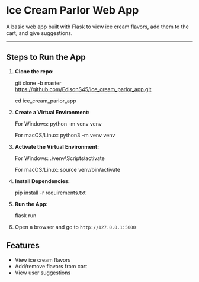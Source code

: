 # Ice Cream Parlor Web App

A basic web app built with Flask to view ice cream flavors, add them to the cart, and give suggestions.

---

## Steps to Run the App

1. **Clone the repo:**

   git clone -b master https://github.com/EdisonS45/ice_cream_parlor_app.git 
   
   cd ice_cream_parlor_app

2. **Create a Virtual Environment:**

   For Windows:
   python -m venv venv

   For macOS/Linux:
   python3 -m venv venv

3. **Activate the Virtual Environment:**

   For Windows:
   .\venv\Scripts\activate

   For macOS/Linux:
   source venv/bin/activate

4. **Install Dependencies:**

   pip install -r requirements.txt

5. **Run the App:**

   flask run

7. Open a browser and go to `http://127.0.0.1:5000`

## Features

- View ice cream flavors
- Add/remove flavors from cart
- View user suggestions
